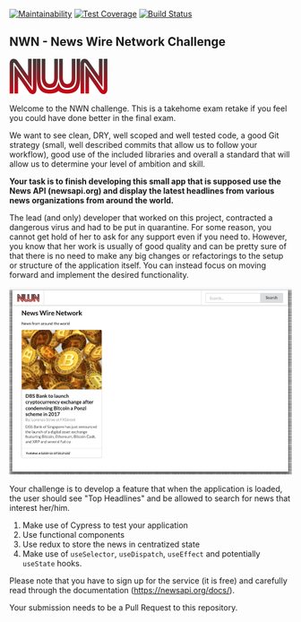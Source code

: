 [![Maintainability](https://api.codeclimate.com/v1/badges/592ca5b9a9a229bf1391/maintainability)](https://codeclimate.com/github/CraftAcademy/nwn_takehome_exam/maintainability) [![Test Coverage](https://api.codeclimate.com/v1/badges/592ca5b9a9a229bf1391/test_coverage)](https://codeclimate.com/github/CraftAcademy/nwn_takehome_exam/test_coverage) [![Build Status](https://craftacademy.semaphoreci.com/badges/nwn_takehome_exam/branches/main.svg?style=shields&key=4bc90188-a729-45ff-9a00-2b86a3518596)](https://craftacademy.semaphoreci.com/projects/nwn_takehome_exam)
## NWN - News Wire Network Challenge

![](./src/nwn.png)

Welcome to the NWN challenge. This is a takehome exam retake if you feel you could have done better in the final exam.

We want to see clean, DRY, well scoped and well tested code, a good Git strategy (small, well described commits that allow us to follow your workflow), good use of the included libraries and overall a standard that will allow us to determine your level of ambition and skill.

**Your task is to finish developing this small app that is supposed use the News API (newsapi.org) and display the latest headlines from various news organizations from around the world.**

The lead (and only) developer that worked on this project, contracted a dangerous virus and had to be put in quarantine. For some reason, you cannot get hold of her to ask for any support even if you need to. However, you know that her work is usually of good quality and can be pretty sure of that there is no need to make any big changes or refactorings to the setup or structure of the application itself. You can instead focus on moving forward and implement the desired functionality.

![](./nwn_challenge.png)

Your challenge is to develop a feature that when the application is loaded, the user should see "Top Headlines" and be allowed to search for news that interest her/him.

1. Make use of Cypress to test your application
2. Use functional components
3. Use redux to store the news in centratized state
4. Make use of `useSelector`, `useDispatch`, `useEffect` and potentially `useState` hooks.



Please note that you have to sign up for the service (it is free) and carefully read through the documentation (https://newsapi.org/docs/).

Your submission needs to be a Pull Request to this repository.

